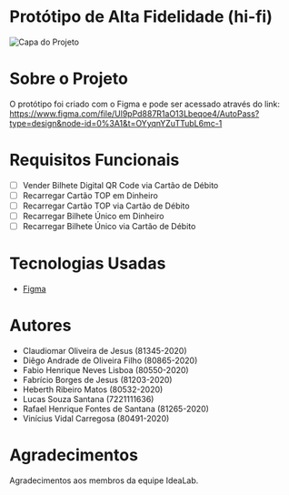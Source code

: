 # Protótipo de Alta Fidelidade (hi-fi)


![Capa do Projeto](https://media.discordapp.net/attachments/855591680103284736/1110348856610258944/image.png?width=720&height=513)

# Sobre o Projeto

O protótipo foi criado com o Figma e pode ser acessado através do link: https://www.figma.com/file/Ul9pPd887R1aO13Lbeqoe4/AutoPass?type=design&node-id=0%3A1&t=OYyqnYZuTTubL6mc-1


# Requisitos Funcionais 

- [ ] Vender Bilhete Digital QR Code via Cartão de Débito
- [ ] Recarregar Cartão TOP em Dinheiro
- [ ] Recarregar Cartão TOP via Cartão de Débito
- [ ] Recarregar Bilhete Único em Dinheiro
- [ ] Recarregar Bilhete Único via Cartão de Débito

# Tecnologias Usadas

- [Figma](https://www.figma.com/)

# Autores

* Claudiomar Oliveira de Jesus (81345-2020)
* Diêgo Andrade de Oliveira Filho (80865-2020)
* Fabio Henrique Neves Lisboa (80550-2020)
* Fabrício Borges de Jesus (81203-2020)
* Heberth Ribeiro Matos (80532-2020)
* Lucas Souza Santana (7221111636)
* Rafael Henrique Fontes de Santana (81265-2020)
* Vinícius Vidal Carregosa (80491-2020)

# Agradecimentos

Agradecimentos aos membros da equipe IdeaLab.